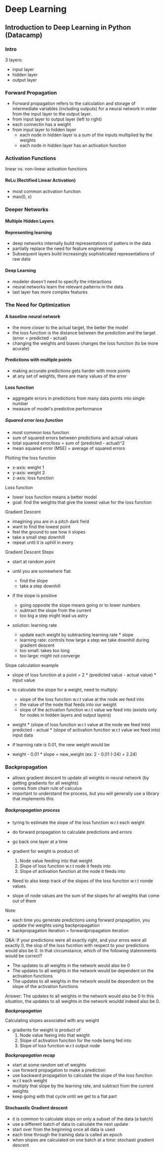 

# Deep Learning

## Introduction to Deep Learning in Python  (Datacamp)

### Intro
3 layers:
* input layer
* hidden layer
* output layer

### Forward Propagation
- Forward propagation refers to the calculation and storage of intermediate variables (including outputs) for a neural network in order from the input layer to the output layer.
- from input layer to output layer (left to right)
- each connectin has a weight
- from input layer to hidden layer
  - each node in hidden layer is a sum of the inputs multiplied by the weights
  - each node in hidden layer has an activation function


### Activation Functions
linear vs. non-linear activation functions

#### ReLu (Rectified Linear Activation)
- most common activation function
- max(0, x)

### Deeper Networks

#### Multiple Hidden Layers

#### Representing learning
* deep networks internally build representations of patters in the data
* partially replace the need for feature engineering
* Subsequent layers build increasingly sophisticated representations of raw data

#### Deep Learning
* modeler doesn't need to specify the interactions
* neural networks learn the relevant patterns in the data
* last layer has more complex features


### The Need for Optimization
#### A baseline neural network
* the more closer to the actual target, the better the model
* the loss function is the distance between the prediction and the target (error = predicted - actual)
* changing the weights and biases changes the loss function (to be more acurate)

#### Predictions with multiple points
* making accurate predictions gets harder with more points
* at any set of weights, there are many values of the error

#### Loss function
* aggregate errors in predictions from many data points into single number
* measure of model's predictive performance

##### Squared error loss function
* most common loss function
* sum of squared errors between predictions and actual values
* total squared error/loss = sum of (predicted - actual)^2
* mean squared error (MSE) = average of squared errors

Plotting the loss function
* x-axis: weight 1
* y-axis: weight 2
* z-axis: loss function

Loss function
* lower loss function means a better model
* goal: find the weights that give the lowest value for the loss function

Gradient Descent
* imagining you are in a pitch dark field
* want to find the lowest point
* feel the ground to see how it slopes
* take a small step downhill
* repeat until it is uphill in every 

Gradient Descent Steps
* start at random point
* until you are somewhere flat:
  * find the slope
  * take a step downhill

* if the slope is positive
  * going opposite the slope means going  or to lower numbers
  * subtract the slope from the current 
  * too big a step might lead us astry
* solution: learning rate
  * update each weight by subtracting learning rate * slope
  * learning rate: controls how large a step we take downhill during gradient descent
  * too small: takes too long
  * too large: might not converge

Slope calculation example
* slope of loss function at a point = 2 * (predicted value - actual value) * input value

* to calculate the  slope for a weight, need to multiply:
  * slope of the loss function w.r.t value at the node we feed into
  * the value of the node that feeds into our weight
  * slope of the activation function w.r.t value we feed into (exisits only for nodes in hidden layers and output layers)

* weight * (slope of loss function w.r.t value at the node we feed into) predicted - actual * (slope of activation function w.r.t value we feed into) input data

* if learning rate is 0.01, the new weight would be
* weight - 0.01 * slope = new_weight (ex: 2 - 0.01 (-24) = 2.24)


### Backpropagation
* allows gradient descent to update all weights in neural network (by getting gradients for all weights)
* comes from chain rule of calculus
* important to understand the process, but you will generally use a library that implements this

##### Backpropagation process
* tyring to estimate the slope of the loss function w.r.t each weight
* do forward propagation to calculate predictions and errors

* go back one layer at a time
* gradient for weight is product of:
  1. Node value feeding into that weight
  2. Slope of loss function w.r.t node it feeds into
  3. Slope of activation function at the node it feeds into

* Need to also keep track of the  slopes of the loss funciton w.r.t nonde values 
* slope of node values are the sum of the slopes for all weights that come out of them


Note:
* each time you generate predictions using forward propagation, you update the weights using backpropagation
* backpropagation iteration = forwardpropagation iteration

Q&A:
If your predictions were all exactly right, and your erros were all exactly 0, the slop of the loss fucntion with respect to your predictions would also be 0. In that circumstance, which of the following statemments would be correct?
* The updates to all weights in the network would also be 0
* The updates to all weights in the network would be dependent on the activation functions
* The updates to all weights in the network would be dependent on the slope of the activation functions

Answer: The updates to all weights in the network would also be 0
In this situation, the updates to all weights in the network wouldd indeed also be 0.

***Backpropagation***

Calculating slopes associated with any weight
* gradients for weight is product of
  1. Node value feeing into that weight
  2. Slope of activation funciton for the node being fed into
  3. Slope of loss function w.r.t output node

***Backpropagation recap***
* start at some random set of weights
* use forward propagation to make a prediction
* use backward propagation to calculate the slope of the loss function w.r.t each weight
* multiply that slope by the learning rate, and subtract from the current weights
* keep going with that cycle until we get to a flat part

#### Stochaastic Gradient descent
* it is common to calculate slops on only a subset of the data (a batch)
* use a different batch of data to calculate the next update
* start over from the beginning once all data is used
* each time through the training data is called an epoch
* when slopes are calculated on one batch at a time: stochasti gradient descent